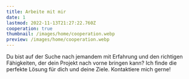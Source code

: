 ```yaml
---
title: Arbeite mit mir
date: 1
lastmod: 2022-11-13T21:27:22.760Z
cooperation: true
thumbnail: /images/home/cooperation.webp
preview: /images/home/cooperation.webp
---
```


Du bist auf der Suche nach jemandem mit Erfahrung und den richtigen Fähigkeiten, der dein Projekt nach vorne bringen kann? Ich finde die perfekte Lösung für dich und deine Ziele. Kontaktiere mich gerne!